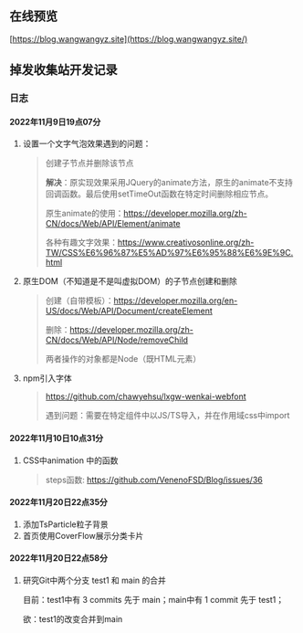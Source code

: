 <!--
 * @Descripttion: 
 * @version: 
 * @Author: 王远昭
 * @Date: 2022-07-04 19:37:34
 * @LastEditors: 王远昭
 * @LastEditTime: 2022-11-20 23:00:01
-->

## 在线预览

[https://blog.wangwangyz.site](https://blog.wangwangyz.site/)


## 掉发收集站开发记录

### 日志

#### 2022年11月9日19点07分

1. 设置一个文字气泡效果遇到的问题：

   > 创建子节点并删除该节点
   >
   > **解决**：原实现效果采用JQuery的animate方法，原生的animate不支持回调函数。最后使用setTimeOut函数在特定时间删除相应节点。
   >
   > 原生animate的使用：https://developer.mozilla.org/zh-CN/docs/Web/API/Element/animate
   >
   > 各种有趣文字效果：https://www.creativosonline.org/zh-TW/CSS%E6%96%87%E5%AD%97%E6%95%88%E6%9E%9C.html

2. 原生DOM（不知道是不是叫虚拟DOM）的子节点创建和删除

   > 创建（自带模板）：https://developer.mozilla.org/en-US/docs/Web/API/Document/createElement
   >
   > 删除：https://developer.mozilla.org/zh-CN/docs/Web/API/Node/removeChild
   >
   > 两者操作的对象都是Node（既HTML元素）

2. npm引入字体

   > https://github.com/chawyehsu/lxgw-wenkai-webfont
   >
   > 遇到问题：需要在特定组件中以JS/TS导入，并在作用域css中import

#### 2022年11月10日10点31分

1. CSS中animation 中的函数

   > steps函数:  https://github.com/VenenoFSD/Blog/issues/36

#### 2022年11月20日22点35分

1. 添加TsParticle粒子背景
2. 首页使用CoverFlow展示分类卡片

#### 2022年11月20日22点58分

1. 研究Git中两个分支 test1 和 main 的合并
    
    目前：test1中有 3 commits 先于 main；main中有 1 commit 先于 test1；
    
    欲：test1的改变合并到main
